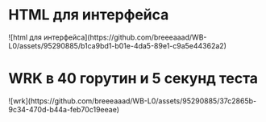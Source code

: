 <h1>HTML для интерфейса</h1>
![html для интерфейса](https://github.com/breeeaaad/WB-L0/assets/95290885/b1ca9bd1-b01e-4da5-89e1-c9a5e44362a2)
<h1>WRK в 40 горутин и 5 секунд теста</h1>
![wrk](https://github.com/breeeaaad/WB-L0/assets/95290885/37c2865b-9c34-470d-b44a-feb70c19eeae)
